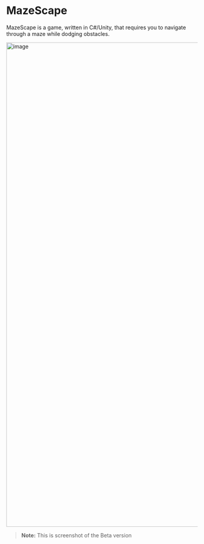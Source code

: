 # MazeScape

MazeScape is a game, written in C#/Unity, that requires you to navigate through a maze while dodging obstacles. 

<img width="1275" alt="image" src="https://github.com/jdrhea/MazeScape/assets/93232701/476a4765-95b6-427e-9331-bc3b861b9df3">

> **Note:** This is screenshot of the Beta version
